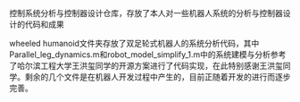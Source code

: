 控制系统分析与控制器设计仓库，存放了本人对一些机器人系统的分析与控制器设计的代码和成果

wheeled humanoid文件夹存放了双足轮式机器人的系统分析代码，其中Parallel_leg_dynamics.m和robot_model_simplify_1.m中的系统建模与分析参考了哈尔滨工程大学王洪玺同学的开源方案进行了代码实现，在此特别感谢王洪玺同学。剩余的几个文件是在机器人开发过程中产生的，目前正随着开发的进行而逐步完善。
